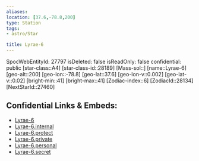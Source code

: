 ```yaml
---
aliases: 
location: [37.6,-78.8,200]
type: Station
tags:
- astro/Star

title: Lyrae-6
---
```

SpocWebEntityId: 27797
isDeleted: false
isReadOnly: false
confidential: public
[star-class::A4]
[star-class-id::28189]
[Mass-sol::]
[name::Lyrae-6]
[geo-alt::200]
[geo-lon::-78.8]
[geo-lat::37.6]
[geo-lon-v::0.002]
[geo-lat-v::0.02]
[bright-min::41]
[bright-max::41]
[Zodiac-index::6]
[ZodiacId::28134]
[NextStarId::27460]



## Confidential Links & Embeds: 
- [Lyrae-6](../../../_public/astro/Star/Lyrae-6.md) 
- [Lyrae-6.internal](../../../_internal/astro/Star/Lyrae-6.internal.md) 
- [Lyrae-6.protect](../../../_protect/astro/Star/Lyrae-6.protect.md) 
- [Lyrae-6.private](../../../_private/astro/Star/Lyrae-6.private.md) 
- [Lyrae-6.personal](../../../_personal/astro/Star/Lyrae-6.personal.md) 
- [Lyrae-6.secret](../../../_secret/astro/Star/Lyrae-6.secret.md) 
